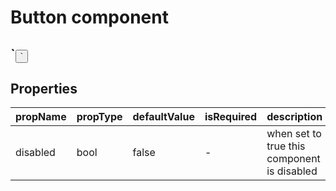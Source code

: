 # Button component

<h2>`<Button />`</h2>



## Properties

| propName | propType | defaultValue | isRequired | description |
|----------|----------|--------------|------------|-------------|
| disabled | bool | false | - |  when set to true this component is disabled |
